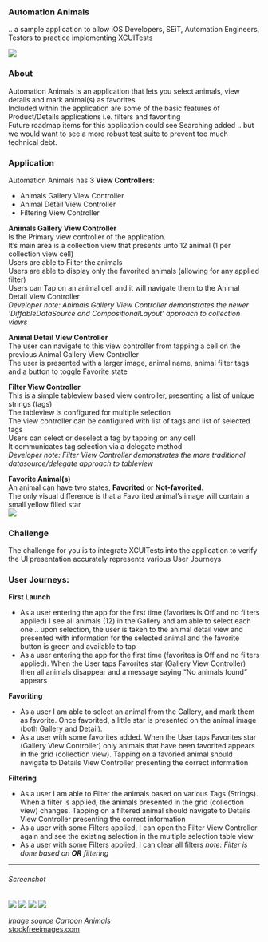 ### Automation Animals  
.. a sample application to allow iOS Developers, SEiT, Automation Engineers, Testers to practice implementing XCUITests  

![](screenshots/screenshot_240w.png)

### About
Automation Animals is an application that lets you select animals, view details and mark animal(s) as favorites  
Included within the application are some of the basic features of Product/Details applications i.e. filters and favoriting  
Future roadmap items for this application could see Searching added .. but we would want to see a more robust test suite to prevent too much technical debt.  

### Application
Automation Animals has **3 View Controllers**:  
- Animals Gallery View Controller
- Animal Detail View Controller
- Filtering View Controller

**Animals Gallery View Controller**  
Is the Primary view controller of the application.  
It’s main area is a collection view that presents unto 12 animal (1 per collection view cell)  
Users are able to Filter the animals  
Users are able to display only the favorited animals (allowing for any applied filter)  
Users can Tap on an animal cell and it will navigate them to the Animal Detail View Controller   
_Developer note: Animals Gallery View Controller demonstrates the newer ‘DiffableDataSource and CompositionalLayout’ approach to collection views_

**Animal Detail View Controller**  
The user can navigate to this view controller from tapping a cell on the previous Animal Gallery View Controller  
The user is presented with a larger image, animal name, animal filter tags and a button to toggle Favorite state  

**Filter View Controller**  
This is a simple tableview based view controller, presenting a list of unique strings (tags)  
The tableview is configured for multiple selection  
The view controller can be configured with list of tags and list of selected tags  
Users can select or deselect a tag by tapping on any cell  
It communicates tag selection via a delegate method  
_Developer note: Filter View Controller demonstrates the more traditional datasource/delegate approach to tableview_

**Favorite Animal(s)**  
An animal can have two states, **Favorited** or **Not-favorited**.  
The only visual difference is that a Favorited animal’s image will contain a small yellow filled star  
![](screenshots/favorite_cell.png)

### Challenge
The challenge for you is to integrate XCUITests into the application to verify the UI presentation accurately represents various User Journeys

### User Journeys:
**First Launch**
- As a user entering the app for the first time (favorites is Off and no filters applied) I see all animals (12) in the Gallery and am able to select each one .. upon selection, the user is taken to the animal detail view and presented with information for the selected animal and the favorite button is green and available to tap
- As a user entering the app for the first time (favorites is Off and no filters applied). When the User taps Favorites star (Gallery View Controller) then all animals disappear and a message saying “No animals found” appears

**Favoriting**
- As a user I am able to select an animal from the Gallery, and mark them as favorite. Once favorited, a little star is presented on the animal image (both Gallery and Detail).
- As a user with some favorites added. When the User taps Favorites star (Gallery View Controller) only animals that have been favorited appears in the grid (collection view). Tapping on a favoried animal should navigate to Details View Controller presenting the correct information

**Filtering**
- As a user I am able to Filter the animals based on various Tags (Strings). When a filter is applied, the animals presented in the grid (collection view) changes. Tapping on a filtered animal should navigate to Details View Controller presenting the correct information
- As a user with some Filters applied, I can open the Filter View Controller again and see the existing selection in the multiple selection table view
- As a user with some Filters applied, I can clear all filters
_note: Filter is done based on **OR** filtering_

* * *

###### Screenshot
![](screenshots/screenshot.png)
![](screenshots/screenshot_2.png)
![](screenshots/screenshot_3.png)
![](screenshots/screenshot_4.png)

_Image source_
*Cartoon Animals*  
[stockfreeimages.com](https://www.stockfreeimages.com/16426937/Cartoon-animals.html)
